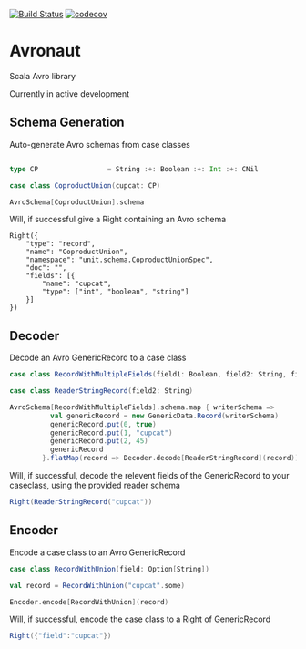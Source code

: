 [![Build Status](https://travis-ci.com/bobbyrauchenberg/avronaut.svg?branch=master)](https://travis-ci.com/bobbyrauchenberg/avronaut)
[![codecov](https://codecov.io/gh/bobbyrauchenberg/avronaut/branch/master/graph/badge.svg)](https://codecov.io/gh/bobbyrauchenberg/avronaut)

# Avronaut

Scala Avro library

Currently in active development

## Schema Generation

Auto-generate Avro schemas from case classes

```scala

type CP                 = String :+: Boolean :+: Int :+: CNil

case class CoproductUnion(cupcat: CP)

AvroSchema[CoproductUnion].schema
```

Will, if successful give a Right containing an Avro schema

```
Right({
	"type": "record",
	"name": "CoproductUnion",
	"namespace": "unit.schema.CoproductUnionSpec",
	"doc": "",
	"fields": [{
		"name": "cupcat",
		"type": ["int", "boolean", "string"]
	}]
})
```

## Decoder

Decode an Avro GenericRecord to a case class

```scala
case class RecordWithMultipleFields(field1: Boolean, field2: String, field3: Int)

case class ReaderStringRecord(field2: String)

AvroSchema[RecordWithMultipleFields].schema.map { writerSchema =>
          val genericRecord = new GenericData.Record(writerSchema)
          genericRecord.put(0, true)
          genericRecord.put(1, "cupcat")
          genericRecord.put(2, 45)
          genericRecord
        }.flatMap(record => Decoder.decode[ReaderStringRecord](record))
```

Will, if successful, decode the relevent fields of the GenericRecord to your caseclass, using the provided reader schema

```scala
Right(ReaderStringRecord("cupcat"))
```

## Encoder

Encode a case class to an Avro GenericRecord

```scala
case class RecordWithUnion(field: Option[String])

val record = RecordWithUnion("cupcat".some)

Encoder.encode[RecordWithUnion](record)
```

Will, if successful, encode the case class to a Right of GenericRecord

```scala
Right({"field":"cupcat"})
```



